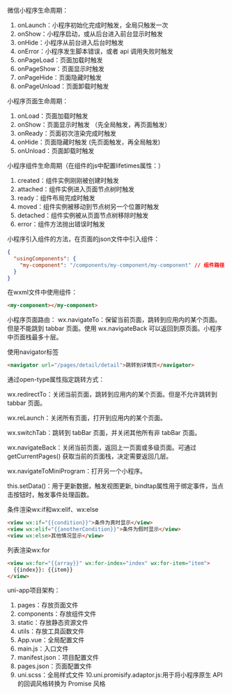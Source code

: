 微信小程序生命周期：
1. onLaunch：小程序初始化完成时触发，全局只触发一次
2. onShow：小程序启动，或从后台进入前台显示时触发
3. onHide：小程序从前台进入后台时触发
4. onError：小程序发生脚本错误，或者 api 调用失败时触发
5. onPageLoad：页面加载时触发
6. onPageShow：页面显示时触发
7. onPageHide：页面隐藏时触发
8. onPageUnload：页面卸载时触发

小程序页面生命周期：
1. onLoad：页面加载时触发
2. onShow：页面显示时触发 （先全局触发，再页面触发）
3. onReady：页面初次渲染完成时触发
4. onHide：页面隐藏时触发 (先页面触发，再全局触发)
5. onUnload：页面卸载时触发


小程序组件生命周期（在组件的js中配置lifetimes属性：）
1. created：组件实例刚刚被创建时触发
2. attached：组件实例进入页面节点树时触发
3. ready：组件布局完成时触发
4. moved：组件实例被移动到节点树另一个位置时触发
5. detached：组件实例被从页面节点树移除时触发
6. error：组件方法抛出错误时触发

小程序引入组件的方法，在页面的json文件中引入组件：
```json
{
  "usingComponents": {
    "my-component": "/components/my-component/my-component" // 组件路径
  }
}
```
在wxml文件中使用组件：
```html
<my-component></my-component>
```


小程序页面路由：
wx.navigateTo：保留当前页面，跳转到应用内的某个页面。但是不能跳到 tabbar 页面。使用 wx.navigateBack 可以返回到原页面。小程序中页面栈最多十层。

使用navigator标签
```html
<navigator url="/pages/detail/detail">跳转到详情页</navigator>
```
 通过open-type属性指定跳转方式：

wx.redirectTo：关闭当前页面，跳转到应用内的某个页面。但是不允许跳转到 tabbar 页面。

wx.reLaunch：关闭所有页面，打开到应用内的某个页面。

wx.switchTab：跳转到 tabBar 页面，并关闭其他所有非 tabBar 页面。

wx.navigateBack：关闭当前页面，返回上一页面或多级页面。可通过 getCurrentPages() 获取当前的页面栈，决定需要返回几层。

wx.navigateToMiniProgram：打开另一个小程序。


this.setData()：用于更新数据，触发视图更新,
bindtap属性用于绑定事件，当点击按钮时，触发事件处理函数。

条件渲染wx:if和wx:elif、wx:else
```html
<view wx:if="{{condition}}">条件为真时显示</view>
<view wx:elif="{{anotherCondition}}">条件为假时显示</view>
<view wx:else>其他情况显示</view>
```

列表渲染wx:for
```html
<view wx:for="{{array}}" wx:for-index="index" wx:for-item="item">
  {{index}}: {{item}}
</view>
```

uni-app项目架构：
1. pages：存放页面文件
2. components：存放组件文件
3. static：存放静态资源文件
4. utils：存放工具函数文件
5. App.vue：全局配置文件
6. main.js：入口文件
7. manifest.json：项目配置文件
8. pages.json：页面配置文件
9. uni.scss：全局样式文件
10.uni.promisify.adaptor.js:用于将小程序原生 API 的回调风格转换为 Promise 风格